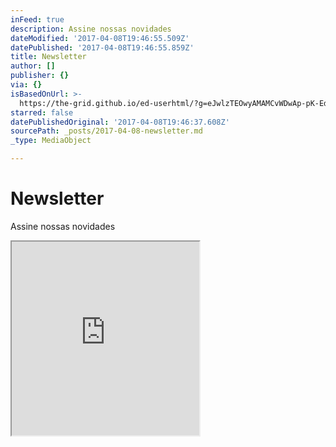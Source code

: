 ```yaml
---
inFeed: true
description: Assine nossas novidades
dateModified: '2017-04-08T19:46:55.509Z'
datePublished: '2017-04-08T19:46:55.859Z'
title: Newsletter
author: []
publisher: {}
via: {}
isBasedOnUrl: >-
  https://the-grid.github.io/ed-userhtml/?g=eJwlzTEOwyAMAMCvWDwAp-pK-EdHCqYgQYyMUdTfZ2C86VzNEjrBlHgaxLxaazVTiCFR_9seltZoL1LMLB1fBu6atJzmfRwGCtVf0Q3vhv_wEvgK35MEEtOEixXmGoNFYVfTOhze4ZZ_AElyLGg
starred: false
datePublishedOriginal: '2017-04-08T19:46:37.608Z'
sourcePath: _posts/2017-04-08-newsletter.md
_type: MediaObject

---
```

# Newsletter

Assine nossas novidades

<iframe src="https://the-grid.github.io/ed-userhtml/?g=eJwlzTEOwyAMAMCvWDwAp-pK-EdHCqYgQYyMUdTfZ2C86VzNEjrBlHgaxLxaazVTiCFR_9seltZoL1LMLB1fBu6atJzmfRwGCtVf0Q3vhv_wEvgK35MEEtOEixXmGoNFYVfTOhze4ZZ_AElyLGg" height="310" style=""></iframe>